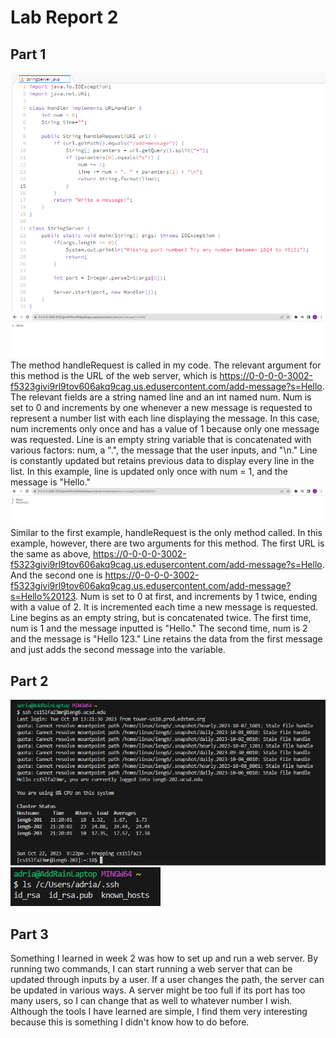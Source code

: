 # **Lab Report 2**
## Part 1
![code](stringserver.png)
![message1](message1.png)
The method handleRequest is called in my code. The relevant argument for this method is the URL of the web server, which is https://0-0-0-0-3002-f5323givi9rl9tov606akq9cag.us.edusercontent.com/add-message?s=Hello. The relevant fields are a string named line and an int named num. Num is set to 0 and increments by one whenever a new message is requested to represent a number list with each line displaying the message. In this case, num increments only once and has a value of 1 because only one message was requested. Line is an empty string variable that is concatenated with various factors: num, a ".", the message that the user inputs, and "\n." Line is constantly updated but retains previous data to display every line in the list. In this example, line is updated only once with num = 1, and the message is "Hello." 
![message2](message2.png)
Similar to the first example, handleRequest is the only method called. In this example, however, there are two arguments for this method. The first URL is the same as above, https://0-0-0-0-3002-f5323givi9rl9tov606akq9cag.us.edusercontent.com/add-message?s=Hello. And the second one is https://0-0-0-0-3002-f5323givi9rl9tov606akq9cag.us.edusercontent.com/add-message?s=Hello%20123. Num is set to 0 at first, and increments by 1 twice, ending with a value of 2. It is incremented each time a new message is requested. Line begins as an empty string, but is concatenated twice. The first time, num is 1 and the message inputted is "Hello." The second time, num is 2 and the message is "Hello 123." Line retains the data from the first message and just adds the second message into the variable. 
## Part 2
![ssh](ssh.png)
![publicprivatekey](publicprivatekey.png)
## Part 3
Something I learned in week 2 was how to set up and run a web server. By running two commands, I can start running a web server that can be updated through inputs by a user. If a user changes the path, the server can be updated in various ways. A server might be too full if its port has too many users, so I can change that as well to whatever number I wish. Although the tools I have learned are simple, I find them very interesting because this is something I didn't know how to do before.
